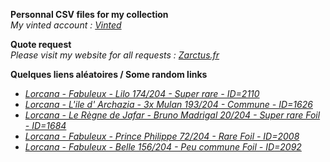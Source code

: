 **Personnal CSV files for my collection**  
*My vinted account : [Vinted](https://www.vinted.fr/member/223153477)*

**Quote request**  
*Please visit my website for all requests : [Zarctus.fr](https://www.zarctus.fr/)*


**Quelques liens aléatoires / Some random links**
- *[Lorcana - Fabuleux - Lilo 174/204 - Super rare - ID=2110](https://www.vinted.fr/items/7268611056-lorcana-fabuleux-lilo-174204-super-rare-id2110)*
- *[Lorcana - L'ile d' Archazia - 3x Mulan 193/204 - Commune - ID=1626](https://www.vinted.fr/items/7301094160-lorcana-lile-d-archazia-3x-mulan-193204-commune-id1626)*
- *[Lorcana - Le Règne de Jafar - Bruno Madrigal 20/204 - Super rare Foil - ID=1684](https://www.vinted.fr/items/6429014075-lorcana-le-regne-de-jafar-bruno-madrigal-20204-super-rare-foil-id1684)*
- *[Lorcana - Fabuleux - Prince Philippe 72/204 - Rare Foil - ID=2008](https://www.vinted.fr/items/7229421955-lorcana-fabuleux-prince-philippe-72204-rare-foil-id2008)*
- *[Lorcana - Fabuleux - Belle 156/204 - Peu commune Foil - ID=2092](https://www.vinted.fr/items/7366633466-lorcana-fabuleux-belle-156204-peu-commune-foil-id2092)*
